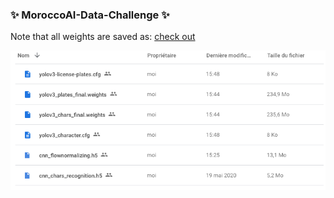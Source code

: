 ### ✨ MoroccoAI-Data-Challenge ✨
Note that all weights are saved as:  [check out](https://drive.google.com/drive/folders/1qTvKYEfpLR-4hcFaeT11aB_bpCX3lQUi?usp=sharing)

<img src="./images/check_out.png" alt="ckeck_out">
